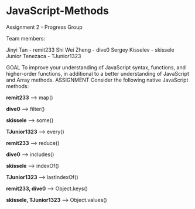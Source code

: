 # JavaScript-Methods
Assignment 2 - Progress Group

Team members:

Jinyi Tan - remit233
Shi Wei Zheng - dive0
Sergey Kisselev - skissele
Junior Tenezaca - TJunior1323

GOAL
To improve your understanding of JavaScript syntax, functions, and higher-order functions, in additional to a better understanding of JavaScript and Array methods.
ASSIGNMENT
Consider the following native JavaScript methods:


**remit233** --> map()

**dive0** --> filter()

**skissele** --> some()

**TJunior1323** --> every()

**remit233** --> reduce()

**dive0** --> includes()

**skissele** --> indexOf()

**TJunior1323** --> lastIndexOf()

**remit233, dive0** --> Object.keys()

**skissele, TJunior1323** --> Object.values()



